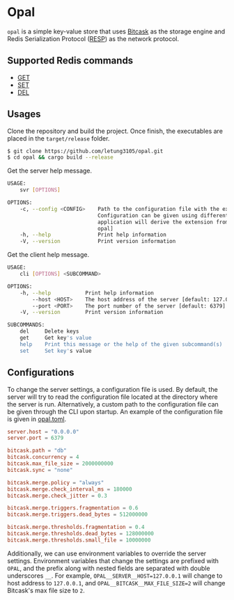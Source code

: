 # Opal

`opal` is a simple key-value store that uses [Bitcask](https://riak.com/assets/bitcask-intro.pdf) as the storage engine and Redis Serialization Protocol ([RESP](https://redis.io/docs/reference/protocol-spec/)) as the network protocol.

## Supported Redis commands

+ [GET](https://redis.io/commands/get/)
+ [SET](https://redis.io/commands/set/)
+ [DEL](https://redis.io/commands/del/)

## Usages

Clone the repository and build the project. Once finish, the executables are placed in the `target/release` folder.

```bash
$ git clone https://github.com/letung3105/opal.git
$ cd opal && cargo build --release
```

Get the server help message.

```bash
USAGE:
    svr [OPTIONS]

OPTIONS:
    -c, --config <CONFIG>    Path to the configuration file with the extension omitted.
                             Configuration can be given using different file format and the
                             application will derive the extension from the file stem [default:
                             opal]
    -h, --help               Print help information
    -V, --version            Print version information
```

Get the client help message.

```bash
USAGE:
    cli [OPTIONS] <SUBCOMMAND>

OPTIONS:
    -h, --help           Print help information
        --host <HOST>    The host address of the server [default: 127.0.0.1]
        --port <PORT>    The port number of the server [default: 6379]
    -V, --version        Print version information

SUBCOMMANDS:
    del     Delete keys
    get     Get key's value
    help    Print this message or the help of the given subcommand(s)
    set     Set key's value
```

## Configurations

To change the server settings, a configuration file is used. By default, the server will try to read the configuration file located at the directory where the server is run. Alternatively, a custom path to the configuration file can be given through the CLI upon startup. An example of the configuration file is given in [opal.toml](opal.toml).

```toml
server.host = "0.0.0.0"
server.port = 6379

bitcask.path = "db"
bitcask.concurrency = 4
bitcask.max_file_size = 2000000000
bitcask.sync = "none"

bitcask.merge.policy = "always"
bitcask.merge.check_interval_ms = 180000
bitcask.merge.check_jitter = 0.3

bitcask.merge.triggers.fragmentation = 0.6
bitcask.merge.triggers.dead_bytes = 512000000

bitcask.merge.thresholds.fragmentation = 0.4
bitcask.merge.thresholds.dead_bytes = 128000000
bitcask.merge.thresholds.small_file = 10000000
```

Additionally, we can use environment variables to override the server settings. Environment variables that change the settings are prefixed with `OPAL`, and the prefix along with nested fields are separated with double underscores `__`. For example, `OPAL__SERVER__HOST=127.0.0.1` will change to host address to `127.0.0.1`, and `OPAL__BITCASK__MAX_FILE_SIZE=2` will change Bitcask's max file size to `2`.
